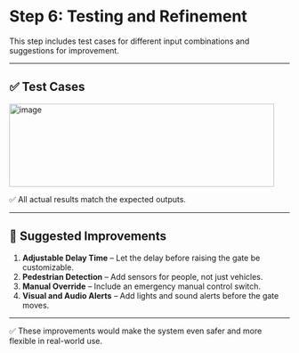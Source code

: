 # Step 6: Testing and Refinement

This step includes test cases for different input combinations and suggestions for improvement.

---

## ✅ Test Cases

<img width="476" height="149" alt="image" src="https://github.com/user-attachments/assets/43a4c72d-40ad-4d50-9994-9db18e1b128b" />



✅ All actual results match the expected outputs.

---

## 🔧 Suggested Improvements

1. **Adjustable Delay Time** – Let the delay before raising the gate be customizable.
2. **Pedestrian Detection** – Add sensors for people, not just vehicles.
3. **Manual Override** – Include an emergency manual control switch.
4. **Visual and Audio Alerts** – Add lights and sound alerts before the gate moves.

---

✅ These improvements would make the system even safer and more flexible in real-world use.
